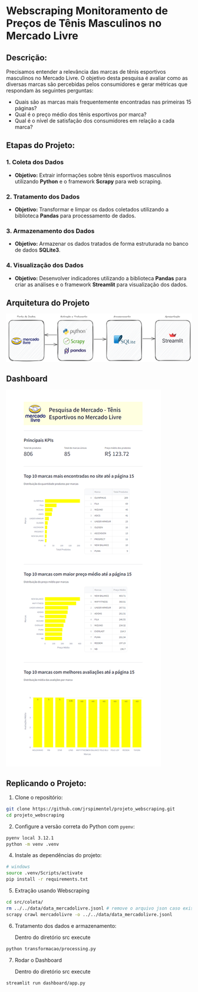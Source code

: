 # Webscraping Monitoramento de Preços de Tênis Masculinos no Mercado Livre

## **Descrição**: 

Precisamos entender a relevância das marcas de tênis esportivos masculinos no Mercado Livre. O objetivo desta pesquisa é avaliar como as diversas marcas são percebidas pelos consumidores e gerar métricas que respondam às seguintes perguntas:

- Quais são as marcas mais frequentemente encontradas nas primeiras 15 páginas?
- Qual é o preço médio dos tênis esportivos por marca?
- Qual é o nível de satisfação dos consumidores em relação a cada marca?

## Etapas do Projeto:

### 1. Coleta dos Dados
- **Objetivo:** Extrair informações sobre tênis esportivos masculinos utilizando **Python** e o framework **Scrapy** para web scraping.

### 2. Tratamento dos Dados
- **Objetivo:** Transformar e limpar os dados coletados utilizando a biblioteca **Pandas** para processamento de dados.

### 3. Armazenamento dos Dados
- **Objetivo:** Armazenar os dados tratados de forma estruturada no banco de dados **SQLite3**.

### 4. Visualização dos Dados
- **Objetivo:** Desenvolver indicadores utilizando a biblioteca **Pandas** para criar as análises e o framework **Streamlit** para visualização dos dados.

## Arquitetura do Projeto

![arquitetura](/pics/arquitetura.png)

## Dashboard

![dashboard](pics/app_streamlit.png)

## Replicando o Projeto:

1. Clone o repositório:

```bash
git clone https://github.com/jrspimentel/projeto_webscraping.git
cd projeto_webscraping
```
 2. Configure a versão correta do Python com `pyenv`:
```bash
pyenv local 3.12.1
python -m venv .venv
```
4. Instale as dependências do projeto:
```bash
# windows
source .venv/Scripts/activate 
pip install -r requirements.txt
```
5. Extração usando Webscraping
```bash
cd src/coleta/ 
rm ../../data/data_mercadolivre.jsonl # remove o arquivo json caso exista
scrapy crawl mercadolivre -o ../../data/data_mercadolivre.jsonl

```

6. Tratamento dos dados e armazenamento:

    Dentro do diretório src execute
```bash
python transformacao/processing.py
```
7. Rodar o Dashboard

    Dentro do diretório src execute
```bash
streamlit run dashboard/app.py
````
